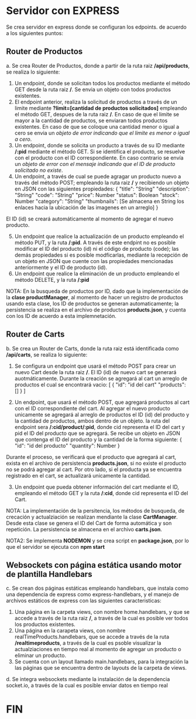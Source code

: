 # Servidor con EXPRESS

Se crea servidor en express donde se configuran los edpoints. de acuerdo a los siguientes puntos:

## Router de Productos

a. Se crea Router de Productos, donde a partir de la ruta raiz **/api/products**, se realiza lo siguiente:

1. Un endpoint, donde se solicitan todos los productos mediante el método GET desde la ruta raiz **/**. Se envia un objeto con todos productos existentes.
2. El endpoint anterior, realiza la solicitud de productos a través de un limite mediante **?limit=[cantidad de productos solicitados]** empleando el método GET, despues de la ruta raiz **/**. En caso de que el limite se mayor a la cantidad de productos, se enviaran todos productos existentes. En caso de que se coloque una cantidad menor o igual a cero se envia un *objeto de error indicando que el limite es menor o igual a cero*.
3. Un endpoint, donde se solicita un producto a través de su ID mediante **/:pid** mediante el método GET. Si se identifica el producto, se resuelve con el producto con el ID correspondiente. En caso contrario se envía un *objeto de error con el mensaje indicando que el ID de producto solicitado no existe*.
4. Un endpoint, a través de cual se puede agragar un producto nuevo a través del método POST; empleando la ruta raiz **/** y recibiendo un objeto en JSON con las siguientes propiedades:
    {
        "title": "String"
        "description": "String"
        "code": "String"
        "price": Number
        "status": Boolean
        "stock": Number
        "category": "String"
        "thumbnails": [Se almacena en String los enlaces hacia la ubicación de las imagenes en un arreglo]
    }

El ID (id) se creará automáticamente al momento de agregar el nuevo producto.

5. Un endpoint que realice la actualización de un producto empleando el método PUT, y la ruta **/:pid**. A través de este endpint no es posible modificar el ID del producto (id) ni el código de producto (code); las demás propiedades si es posible modficarlas, mediante la recepción de un objeto en JSON que cuente con las propiedades mencionadas anteriormente y el ID de producto (id).
6. Un endpoint que realice la eliminación de un producto empleando el método DELETE, y la ruta **/:pid**

NOTA: En la busqueda de productos por ID, dado que la implementación de la **clase productManager**, al momento de hacer un registro de productos usando esta clase, los ID de productos se generan automaticamente; la persistencia se realiza en el archivo de productos **products.json**, y cuenta con los ID de acuerdo a esta implemnetación.

## Router de Carts

b. Se crea un Router de Carts, donde la ruta raiz está identificada como **/api/carts**, se realiza lo siguiente:

1. Se configura un endpoint que usará el método POST para crear un nuevo Cart desde la ruta raiz **/**. El ID (id) de nuevo cart se generará auotmáticamente. Durante la creación se agregará al cart un arreglo de productos el cual se encontrará vacio:
    [
        {
            "id": "id del cart"
            "products": []
        }
    ]

2. Un endpoint, que usará el método POST, que agregará productos al cart con el ID correspondiente del cart. Al agregar el nuevo producto unicamente se agregará al arreglo de productos el ID (id) del producto y la cantidad de productos, ambos dentro de un objeto. la ruta del endpoint sera **/:cid/product/:pid**, donde cid representa el ID del cart y pid el ID del producto que se agregará. Se recibe un objeto en JSON que contenga el ID del producto y la cantidad de la forma siguiente:
    {
        "id": "id del producto"
        "quantity": Number
    }

Durante el proceso, se verificará que el producto que agregará al cart, exista en el archivo de persistencia **products.json**, si no existe el producto no se podrá agregar al cart. Por otro lado, si el producta ya se encuentra registrado en el cart, se actualizará unicamente la cantidad.

3. Un endpoint que pueda obtener información del cart mediante el ID, empleando el método GET y la ruta **/:cid**, donde cid representa el ID del Cart.

NOTA: La implementación de la persitencia, los métodos de busqueda, de crecación y actualziación se realizan mendiante la clase **CartManager**. Desde esta clase se genera el ID del Cart de forma automática y son repetición. La persistencia se almacena en el archivo **carts.json**.

NOTA2: Se implementa **NODEMON** y se crea script en **package.json**, por lo que el servidor se ejecuta con **npm start**

## Websockets con página estática usando motor de plantilla Handlebars

c. Se crean dos páginas estáticas empleando handlebars, que instala como una dependencia de express como express-handlebars, y el manejo de archivos estáticos de express con las siguientes caracteristicas:

1. Una página en la carpeta views, con nombre home.handlebars, y que se accede a través de la ruta raiz **/**, a través de la cual es posible ver todos los productos existentes.
2. Una página en la carapeta views, con nombre realTimeProducts.handlebars, que se accede a través de la ruta **/realtimeproducts**, a través de la cual es psoble visualizar la actualziaciones en tiempo real al momento de agregar un producto o eliminar un producto.
3. Se cuenta con un layout llamado main.handlebars, para la integración la las páginas que se encuentra dentro de layouts de la carpeta de views.

d. Se integra websockets mediante la instalación de la dependencia socket.io, a través de la cual es posible enviar datos en tiempo real

# FIN